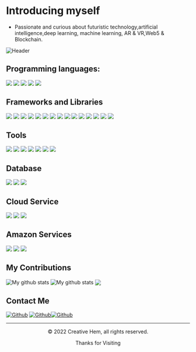 # Introducing myself

* Passionate and curious about futuristic technology,artificial intelligence,deep learning, machine learning, AR & VR,Web5 & Blockchain.

![Header](https://images-wixmp-ed30a86b8c4ca887773594c2.wixmp.com/f/893d649d-292e-4e24-9590-c1cb0e0c1fcb/d9gjc69-ead6b3a8-c368-40d5-81d7-d75b1a0c3810.jpg?token=eyJ0eXAiOiJKV1QiLCJhbGciOiJIUzI1NiJ9.eyJzdWIiOiJ1cm46YXBwOjdlMGQxODg5ODIyNjQzNzNhNWYwZDQxNWVhMGQyNmUwIiwiaXNzIjoidXJuOmFwcDo3ZTBkMTg4OTgyMjY0MzczYTVmMGQ0MTVlYTBkMjZlMCIsIm9iaiI6W1t7InBhdGgiOiJcL2ZcLzg5M2Q2NDlkLTI5MmUtNGUyNC05NTkwLWMxY2IwZTBjMWZjYlwvZDlnamM2OS1lYWQ2YjNhOC1jMzY4LTQwZDUtODFkNy1kNzViMWEwYzM4MTAuanBnIn1dXSwiYXVkIjpbInVybjpzZXJ2aWNlOmZpbGUuZG93bmxvYWQiXX0.TAtUHc4CIoDZbWqQo_VKAPlnJMKHyGCdyPRAKq9i1kM "Header")



## Programming languages:

<p>
  <img src="https://img.shields.io/badge/Python-3776AB?style=for-the-badge&logo=python&logoColor=white" />
  <img src="https://img.shields.io/badge/HTML5-E34F26?style=for-the-badge&logo=html5&logoColor=white" />
  <img src="https://img.shields.io/badge/CSS3-1572B6?style=for-the-badge&logo=css3&logoColor=white" />
  <img src="https://img.shields.io/badge/Javascript-F7DF1E?style=for-the-badge&logo=javascript&logoColor=white" />
  <img src="https://img.shields.io/badge/C-00599C?style=for-the-badge&logo=c&logoColor=white" />
  
</p>

## Frameworks and Libraries

<p>
  <img src="https://img.shields.io/badge/Bootstrap-563D7C?style=for-the-badge&logo=bootstrap&logoColor=white" />
  <img src="https://img.shields.io/badge/Tailwind_CSS-38B2AC?style=for-the-badge&logo=tailwind-css&logoColor=white" />
  <img src="https://img.shields.io/badge/Django-092E20?style=for-the-badge&logo=django&logoColor=white" />
  <img src="https://img.shields.io/badge/Flask-000000?style=for-the-badge&logo=flask&logoColor=white" />
  <img src="https://img.shields.io/badge/PyTorch-EE4C2C?style=for-the-badge&logo=PyTorch&logoColor=white" />
  <img src="https://img.shields.io/badge/scikit-learn-F7931E?style=for-the-badge&logo=PyTorch&logoColor=white" />
  <img src="https://img.shields.io/badge/TensorFlow-FF6F00?style=for-the-badge&logo=PyTorch&logoColor=white" />
  <img src="https://img.shields.io/badge/Keras-D00000?style=for-the-badge&logo=Keras&logoColor=white" />
  <img src="https://img.shields.io/badge/pandas-150458?style=for-the-badge&logo=pandas&logoColor=white" />
  <img src="https://img.shields.io/badge/NumPy-013243?style=for-the-badge&logo=NumPy&logoColor=white" />
  <img src="https://img.shields.io/badge/SciPy-8CAAE6?style=for-the-badge&logo=SciPy&logoColor=white" />
 <img src="https://img.shields.io/badge/Seaborn-8CAAE6?style=for-the-badge&logo=Seaborn&logoColor=white" />
 <img src="https://img.shields.io/badge/OpenCV-5C3EE8?style=for-the-badge&logo=OpenCV&logoColor=white" />
 <img src="https://img.shields.io/badge/Plotly-3F4F75?style=for-the-badge&logo=Plotly&logoColor=white" />
 <img src="https://img.shields.io/badge/Matplotlib-8CAAE6?style=for-the-badge&logo=Matplotlib&logoColor=white" />
  
  
</p>


##  Tools
<p>
  <img src="https://img.shields.io/badge/Visual_Studio_Code-0078D4?style=for-the-badge&logo=visual%20studio%20code&logoColor=white" />
  <img src="https://img.shields.io/badge/Visual_Studio-5C2D91?style=for-the-badge&logo=visual%20studio&logoColor=white" />
  <img src="https://img.shields.io/badge/Atom-66595C?style=for-the-badge&logo=Atom&logoColor=white" />
  <img src="https://img.shields.io/badge/sublime_text-%23575757.svg?&style=for-the-badge&logo=sublime-text&logoColor=important" />
  <img src="https://img.shields.io/badge/Google Colab-F9AB00.svg?&style=for-the-badge&logo=Google Colab&logoColor=important" />
  <img src="https://img.shields.io/badge/Jupyter-F37626?style=for-the-badge&logo=Jupyter&logoColor=white" />
  <img src="https://img.shields.io/badge/Anaconda-44A833?style=for-the-badge&logo=Anaconda&logoColor=white" />
</p>


## Database

<p>
  <img src="https://img.shields.io/badge/MySQL-00000F?style=for-the-badge&logo=mysql&logoColor=white" />
  <img src="https://img.shields.io/badge/PostgreSQL-316192?style=for-the-badge&logo=postgresql&logoColor=white" />
  <img src="https://img.shields.io/badge/SQLite-07405E?style=for-the-badge&logo=sqlite&logoColor=white" />
</p>


## Cloud Service

<img src="https://img.shields.io/badge/Amazon AWS-FF9900?style=for-the-badge&logo=Amazon AWS&logoColor=white" />
<img src="https://img.shields.io/badge/Google Cloud-4285F4?style=for-the-badge&logo=Google Cloud&logoColor=white" />
<img src="https://img.shields.io/badge/Microsoft Azure-0078D4?style=for-the-badge&logo=Microsoft Azure&logoColor=white" />

## Amazon Services
<img src="https://img.shields.io/badge/Amazon S3-569A31?style=for-the-badge&logo=Amazon S3&logoColor=white" />
<img src="https://img.shields.io/badge/Amazon EC2-FF9900?style=for-the-badge&logo=Amazon EC2&logoColor=white" />
<img src="https://img.shields.io/badge/Amazon Sagemaker-07405E?style=for-the-badge&logo=Amazon Sagemaker&logoColor=white" />


## My Contributions

<img align="center" src="https://github-readme-streak-stats.herokuapp.com?user=HBGRR557722&theme=vue-dark&hide_border=true&date_format=M%20j%5B%2C%20Y%5D" alt="My github stats" />

<img align="center" src="https://github-readme-stats.vercel.app/api?username=HBGRR557722&show_icons=true&include_all_commits=true&theme=cobalt&hide_border=true" alt="My github stats" /> 

<img align="center" src="https://github-readme-stats.vercel.app/api/top-langs/?username=HBGRR557722&layout=compact&theme=cobalt&hide_border=true" />





## Contact Me

[<img alt="Github" src="https://img.shields.io/badge/GitHub-%2312100E.svg?&style=for-the-badge&logo=Github&logoColor=white" />](https://github.com/Hem7513) [<img alt="Github" src="https://img.shields.io/badge/twitter-%231DA1F2.svg?&style=for-the-badge&logo=twitter&logoColor=white" />](https://twitter.com/HBG753)[<img alt="Github" src="https://img.shields.io/badge/Linkedin-0A66C2.svg?&style=for-the-badge&logo=Linkedin&logoColor=white" />](https://np.linkedin.com/in/hembahadurgurung555?trk=public_profile_samename-profile) 


---
<p align="center"> © 2022 Creative Hem, all rights reserved.  </p>
<p align="center">
Thanks for Visiting 
</p>


